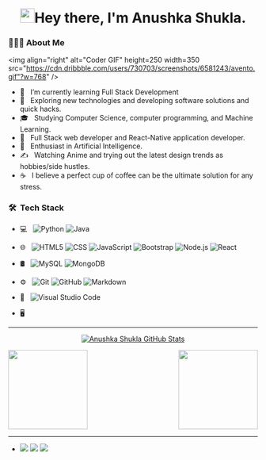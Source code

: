 


<h1 align="center"><img src="https://img.freepik.com/premium-photo/girl-coding-desk-modern-digital-illustration-white-background-embracing-technology_1164591-56.jpg" width="29">Hey there, I'm Anushka Shukla.</h1>

<h3> 👨🏻‍💻 About Me </h3>

<img align="right" alt="Coder GIF" height=250 width=350 src="https://cdn.dribbble.com/users/730703/screenshots/6581243/avento.gif"?w=768" />

- 🔭 &nbsp; I’m currently learning Full Stack Development
- 🤔 &nbsp; Exploring new technologies and developing software solutions and quick hacks.
- 🎓 &nbsp; Studying Computer Science, computer programming, and Machine Learning.
- 💼 &nbsp; Full Stack web developer and React-Native application developer.
- 🌱 &nbsp; Enthusiast in Artificial Intelligence.
- ✍️ &nbsp; Watching Anime and trying out the latest design trends as hobbies/side hustles.
- ☕ &nbsp; I believe a perfect cup of coffee can be the ultimate solution for any stress.

<h3> 🛠 &nbsp;Tech Stack</h3>

- 💻 &nbsp;
  ![Python](https://img.shields.io/badge/-Python-333333?style=flat&logo=python)
  ![Java](https://img.shields.io/badge/-Java-333333?style=flat&logo=Java&logoColor=007396)
  
- 🌐 &nbsp;
  ![HTML5](https://img.shields.io/badge/-HTML5-333333?style=flat&logo=HTML5)
  ![CSS](https://img.shields.io/badge/-CSS-333333?style=flat&logo=CSS3&logoColor=1572B6)
  ![JavaScript](https://img.shields.io/badge/-JavaScript-333333?style=flat&logo=javascript)
  ![Bootstrap](https://img.shields.io/badge/-Bootstrap-333333?style=flat&logo=bootstrap&logoColor=563D7C)
  ![Node.js](https://img.shields.io/badge/-Node.js-333333?style=flat&logo=node.js)
  ![React](https://img.shields.io/badge/-React-333333?style=flat&logo=react)
- 🛢 &nbsp;
  ![MySQL](https://img.shields.io/badge/-MySQL-333333?style=flat&logo=mysql)
  ![MongoDB](https://img.shields.io/badge/-MongoDB-333333?style=flat&logo=mongodb)
- ⚙️ &nbsp;
  ![Git](https://img.shields.io/badge/-Git-333333?style=flat&logo=git)
  ![GitHub](https://img.shields.io/badge/-GitHub-333333?style=flat&logo=github)
  ![Markdown](https://img.shields.io/badge/-Markdown-333333?style=flat&logo=markdown)
- 🔧 &nbsp;
  ![Visual Studio Code](https://img.shields.io/badge/-Visual%20Studio%20Code-333333?style=flat&logo=visual-studio-code&logoColor=007ACC)
- 🖥 &nbsp;


-----------------------------------------------------------------------------------------------------------------------------------------------------------

<a href="https://github.com/Anushka389">
  <p align="center"><img align="center" src="https://github-readme-streak-stats.herokuapp.com/?user=samaysrivastava&show_icons=true&theme=tokyonight_duo" alt="Anushka Shukla GitHub Stats"></p>
  <img height="160em" src="https://github-readme-stats-sigma-five.vercel.app/api?username=Anushka389&theme=tokyonight&show_icons=true" />
  <img align="right" height="160em" src="https://github-readme-stats-sigma-five.vercel.app/api/top-langs/?username=Anushka389&theme=tokyonight&layout=compact" />
</a>

-----------------------------------------------------------------------------------------------------------------------------------------------------------

-  <a href="https://www.linkedin.com/in/anushka-shukla-235339204/"><img src="https://img.shields.io/badge/-LinkedIn-181717?style=for-the-badge&logo=linkedin&logoColor=0A66C2"></a>
  <a href="https://www.instagram.com/anushka0_11"><img src="https://img.shields.io/badge/-Instagram-181717?style=for-the-badge&logo=instagram&logoColor=E4405F"></a>
  <a href="https://x.com/Anushka389?t=yXfLm5IKFQ4h6LnZ1hpmqg&s=08"><img src="https://img.shields.io/badge/-Twitter/X-181717?style=for-the-badge&logo=twitter&logoColor=1DA1F2"></a>

